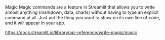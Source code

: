 Magic
Magic commands are a feature in Streamlit that allows you to write almost anything (markdown, data, charts) without having to type an explicit command at all. Just put the thing you want to show on its own line of code, and it will appear in your app.

https://docs.streamlit.io/library/api-reference/write-magic/magic